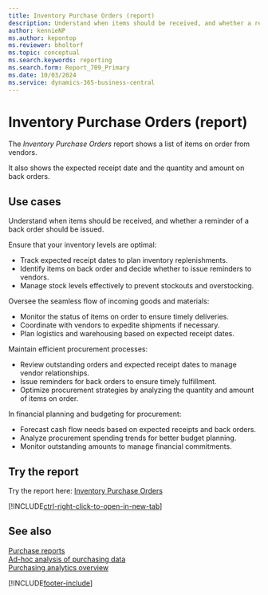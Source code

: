 ```yaml
---
title: Inventory Purchase Orders (report)
description: Understand when items should be received, and whether a reminder of a back order should be issued.
author: kennieNP
ms.author: kepontop
ms.reviewer: bholtorf
ms.topic: conceptual
ms.search.keywords: reporting
ms.search.form: Report_709_Primary
ms.date: 10/03/2024
ms.service: dynamics-365-business-central
---
```


# Inventory Purchase Orders (report)

The *Inventory Purchase Orders* report shows a list of items on order from vendors. 

It also shows the expected receipt date and the quantity and amount on back orders. 


## Use cases
Understand when items should be received, and whether a reminder of a back order should be issued.

Ensure that your inventory levels are optimal:
- Track expected receipt dates to plan inventory replenishments.
- Identify items on back order and decide whether to issue reminders to vendors.
- Manage stock levels effectively to prevent stockouts and overstocking.

Oversee the seamless flow of incoming goods and materials:
- Monitor the status of items on order to ensure timely deliveries.
- Coordinate with vendors to expedite shipments if necessary.
- Plan logistics and warehousing based on expected receipt dates.

Maintain efficient procurement processes:
- Review outstanding orders and expected receipt dates to manage vendor relationships.
- Issue reminders for back orders to ensure timely fulfillment.
- Optimize procurement strategies by analyzing the quantity and amount of items on order.

In financial planning and budgeting for procurement:
- Forecast cash flow needs based on expected receipts and back orders.
- Analyze procurement spending trends for better budget planning.
- Monitor outstanding amounts to manage financial commitments.


## Try the report

Try the report here: [Inventory Purchase Orders](https://businesscentral.dynamics.com?report=709)

[!INCLUDE[ctrl-right-click-to-open-in-new-tab](../includes/ctrl-right-click-to-open-in-new-tab.md)]


## See also

[Purchase reports](../purchase-reports.md)  
[Ad-hoc analysis of purchasing data](../ad-hoc-analysis-purchasing.md)  
[Purchasing analytics overview](../purchasing-analytics-overview.md)   

[!INCLUDE[footer-include](../includes/footer-banner.md)]